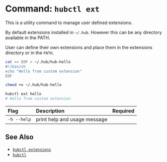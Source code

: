# Command: `hubctl ext`

This is a utility command to manage user defined extensions.

By default extensions installed in `~/.hub`. However this can be any directory available in the PATH.

User can define their own extensions and place them in the extensions directory or in the `PATH`.

```bash
cat << EOF > ~/.hub/hub-hello
#!/bin/sh
echo "Hello from custom extension"
EOF

chmod +x ~/.hub/hub-hello

hubctl ext hello
# Hello from custom extension
```

| Flag   | Description | Required
| :-------- | :-------- | :-: |
| `-h --help` | print help and usage message | |

## See Also

* [`hubctl extensions`](../hubctl-extensions)
* [`hubctl`](../)
